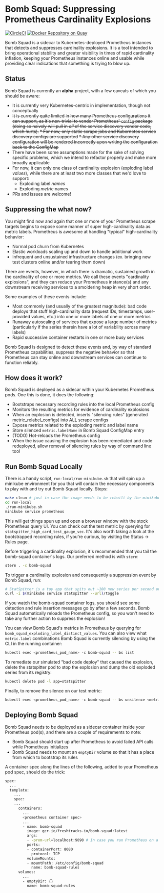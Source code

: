 # Bomb Squad: Suppressing Prometheus Cardinality Explosions
[![CircleCI](https://circleci.com/gh/Fresh-Tracks/bomb-squad.svg?style=svg)](https://circleci.com/gh/Fresh-Tracks/bomb-squad)
[![Docker Repository on Quay](https://quay.io/repository/freshtracks.io/bomb-squad/status "Docker Repository on Quay")](https://quay.io/repository/freshtracks.io/bomb-squad)

Bomb Squad is a sidecar to Kubernetes-deployed Prometheus instances that detects and suppresses cardinality explosions. It is a tool intended to bring operational stability and greater visibility in times of rapid cardinality inflation, keeping your Prometheus instances online and usable while providing clear indications that something is trying to blow up.

## Status
Bomb Squad is currently an **alpha** project, with a few caveats of which you should be aware:
* It is currently very Kubernetes-centric in implementation, though not conceptually
* ~~It is currently quite limited in how many Prometheus configurations it can support, as it's non-trivial to vendor Prometheus' `config` package (doing so naively will pull in _all_ of the service discovery vendor code, which hurts).~~
  ~~* For now, only static scrape jobs and Kubernetes service discovery configs are supported~~
  ~~* Any other service discovery configuration will be rendered incorrectly upon writing the configuration back to the ConfigMap~~
* There have been some assumptions made for the sake of solving specific problems, which we intend to refactor properly and make more broadly applicable
* For now, it can only one class of cardinality explosion (exploding label _values_), while there are at least two more classes that we'd love to support:
  * Exploding label _names_
  * Exploding _metric_ names
* PRs and issues are welcome!

## Suppressing the what now?
You might find now and again that one or more of your Prometheus scrape targets begins to expose some manner of super high-cardinality data as metric labels. Prometheus is awesome at handling "typical" high-cardinality behavior:
* Normal pod churn from Kubernetes
* Elastic workloads scaling up and down to handle additional work
* Infrequent and unsustained infrastructure changes (ex. bringing new test clusters online and/or tearing them down)

There are events, however, in which there is dramatic, sustained growth in the cardinality of one or more metrics. We call these events "cardinality explosions", and they can reduce your Prometheus instance(s) and any downstream receiving services to a smoldering heap in very short order.

Some examples of these events include:
* Most commonly (and usually of the greatest magnitude): bad code deploys that stuff high-cardinality data (request IDs, timestamps, user-provided values, etc.) into one or more labels of one or more metrics
* Runaway autoscaling of services that expose a large number of metrics (particularly if the series therein have a lot of variability across many labels)
* Rapid successive container restarts in one or more busy services

Bomb Squad is designed to detect these events and, by way of standard Prometheus capabilities, suppress the negative behavior so that Prometheus can stay online and downstream services can continue to function reliably.

## How does it work?
Bomb Squad is deployed as a sidecar within your Kubernetes Prometheus pods. One this is done, it does the following:
* Bootstraps necessary recording rules into the local Prometheus config
* Monitors the resulting metrics for evidence of cardinality explosions
* When an explosion is detected, inserts "silencing rules" (generated metric\_relabel\_configs) into ALL scrape configs
* Expose metrics related to the exploding metric and label name
* Store silenced `metric.labelName` in Bomb Squad ConfigMap entry
* (TODO) Hot-reloads the Prometheus config
* When the issue causing the explosion has been remediated and code redeployed, allow removal of silencing rules by way of command line tool

## Run Bomb Squad Locally
There is a handy script, `run-local/run-minikube.sh` that will spin up a minikube environment for you that will contain the necessary components to play with and try out Bomb Squad locally.
Steps:
```bash
make clean # just in case the image needs to be rebuilt by the minikube docker engine
cd run-local
./run-minikube.sh
minikube service prometheus
```

This will get things spun up and open a browser window with the stock Prometheus query UI. You can check out the test metric by querying for `statspitter_high_card_test_gauge_vec`. It's also worth taking a look at the bootstrapped recording rules, if you're curious, by visiting the Status -> Rules page.

Before triggering a cardinality explosion, it's recommended that you tail the bomb-squad container's logs. Our preferred method is with `stern`:
```bash
stern . -c bomb-squad
```

To trigger a cardinality explosion and consequently a suppression event by Bomb Squad, run:
```bash
# StatSpitter is a toy app that spits out ~100 new series per second on request
curl -i $(minikube service statspitter --url)/toggle
```

If you watch the bomb-squad container logs, you should see some detection and rule insertion messages go by after a few seconds. Bomb Squad automatically reloads the Prometheus config, so you won't need to take any further action to suppress the explosion!

You can view Bomb Squad's metrics in Prometheus by querying for `bomb_squad_exploding_label_distinct_values`.
You can also view what `metric.label` combinations Bomb Squad is currently silencing by using the CLI in the running container:
```bash
kubectl exec <prometheus_pod_name> -c bomb-squad -- bs list
```

To remediate our simulated "bad code deploy" that caused the explosion, delete the statspitter pod to stop the explosion and dump the old exploded series from its registry:
```bash
kubectl delete pod -l app=statspitter
```

Finally, to remove the silence on our test metric:
```bash
kubectl exec <prometheus_pod_name> -c bomb-squad -- bs unsilence <metric.label as shown by bs list above>
```

## Deploying Bomb Squad
Bomb Squad needs to be deployed as a sidecar container inside your Prometheus pod(s), and there are a couple of requirements to note:
* Bomb Squad should start up after Prometheus to avoid failed API calls while Prometheus initializes
* Bomb Squad needs to mount an `emptyDir` volume so that it has a place from which to bootstrap its rules

A container spec along the lines of the following, added to your Prometheus pod spec, should do the trick:
```bash
spec:
  ...
  template:
    ...
    spec:
    ...
      containers:
        ...
        <prometheus container spec>
        ...
        - name: bomb-squad
          image: gcr.io/freshtracks-io/bomb-squad:latest
          args:
          - -prom-url=localhost:9090 # In case you run Prometheus on a non-standard port
          ports:
          - containerPort: 8080
            protocol: TCP
          volumeMounts:
          - mountPath: /etc/config/bomb-squad
            name: bomb-squad-rules
      volumes:
        ...
        - emptyDir: {}
          name: bomb-squad-rules
```

